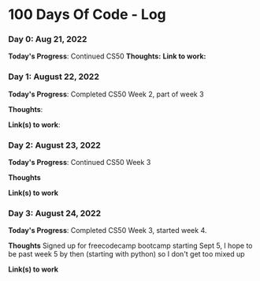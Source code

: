 # 100 Days Of Code - Log

### Day 0: Aug 21, 2022

**Today's Progress**: Continued CS50
**Thoughts:** 
**Link to work:** 

### Day 1: August 22, 2022

**Today's Progress**: Completed CS50 Week 2, part of week 3

**Thoughts**: 

**Link(s) to work**:

### Day 2: August 23, 2022

**Today's Progress**: Continued CS50 Week 3

**Thoughts** 

**Link(s) to work**

### Day 3: August 24, 2022

**Today's Progress**: Completed CS50 Week 3, started week 4. 

**Thoughts** Signed up for freecodecamp bootcamp starting Sept 5, I hope to be past week 5 by then (starting with python) so I don't get too mixed up

**Link(s) to work**